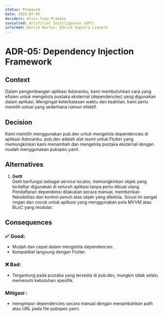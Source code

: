 ```yaml
---
status: Proposed
date: 2025-07-05
deciders: Alvin Yuga Pramana
consulted: Artificial Intelligience (GPT)
informed: Derick Norlan, Edrick Saputra Lionard
---
```


# ADR-05: Dependency Injection Framework

## Context
Dalam pengembangan aplikasi Adonanku, kami membutuhkan cara yang efisien untuk mengelola pustaka eksternal (dependencies) yang digunakan dalam aplikasi. Mengingat keterbatasan waktu dan keahlian, kami perlu memilih solusi yang sederhana namun efektif.

## Decision
Kami memilih menggunakan pub.dev untuk mengelola dependencies di aplikasi Adonanku. pub.dev adalah alat resmi untuk Flutter yang memungkinkan kami menambah dan mengelola pustaka eksternal dengan mudah menggunakan pubspec.yaml. 

## Alternatives
1. **Getlt** <br>
    GetIt berfungsi sebagai service locator, memungkinkan objek yang terdaftar digunakan di seluruh aplikasi tanpa perlu dibuat ulang. Pendaftaran dependensi dilakukan secara manual, memberikan fleksibilitas dan kontrol penuh atas objek yang dikelola. Solusi ini sangat ringan dan cocok untuk aplikasi yang menggunakan pola MVVM atau BLoC yang modular.

## Consequences
### ✅ Good:
- Mudah dan cepat dalam mengelola dependencies.
- Kompatibel langsung dengan Flutter.

### ❌ Bad:
- Tergantung pada pustaka yang tersedia di pub.dev, mungkin tidak selalu memenuhi kebutuhan spesifik.

### Mitigasi :
- mengimpor dependencies secara manual dengan menambahkan path atau URL pada file pubspec.yaml.